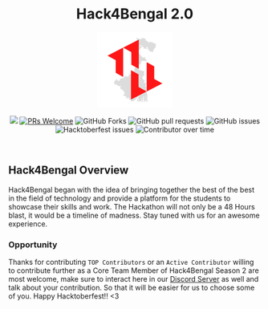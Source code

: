 <h1 align="center">Hack4Bengal 2.0</h1>

<p align="center"><img src="https://github.com/hack4bengal/Media-Kit/blob/main/Logo/H4B%20Logo%20(%20Without%20Illustrations%2C%20Bengal%20-%20Grey%20)%20-%20Dark.png" alt="Logo" width="150px" height="150px" /><br>
<p align="center">    
    <img src=https://img.shields.io/github/license/OpenCodeyard/YouSafe>  
    <a href="http://makeapullrequest.com" target="_blank"><img src="https://img.shields.io/badge/PRs-welcome-brightgreen.svg?style=flat" alt="PRs Welcome"></a>
    <img alt="GitHub Forks" src="https://img.shields.io/github/forks/OpenCodeyard/YouSafe">
    <img alt="GitHub pull requests" src="https://img.shields.io/github/issues-pr/OpenCodeyard/YouSafe">
    <img alt="GitHub issues" src="https://img.shields.io/github/issues/OpenCodeyard/YouSafe">
    <img alt="Hacktoberfest issues" src="https://img.shields.io/github/hacktoberfest/2022/hack4bengal/hack4bengal.github.io">
    <img alt="Contributor over time" src="https://contributor-overtime-api.apiseven.com/contributors-svg?chart=contributorOverTime&repo=hack4bengal/hack4bengal.github.io">
    
</p>
<br>


## Hack4Bengal Overview

Hack4Bengal began with the idea of bringing together the best of the best in the field of technology and provide a platform for the students to showcase their skills and work.
The Hackathon will not only be a 48 Hours blast, it would be a timeline of madness. Stay tuned with us for an awesome experience.

### Opportunity
Thanks for contributing `TOP Contributors` or an `Active Contributor` willing to contribute further as a Core Team Member of Hack4Bengal Season 2 are most welcome, make sure to interact here in our [Discord Server](https://discord.com/channels/920970750154899476/1024245730958909470) as well and talk about your contribution. So that it will be easier for us to choose some of you. Happy Hacktoberfest!! <3
